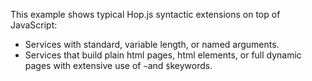 This example shows typical Hop.js syntactic extensions on top of JavaScript:

* Services with standard, variable length, or named arguments.
* Services that build plain html pages, html elements, or full dynamic
  pages with extensive use of `~`and `$`keywords.
